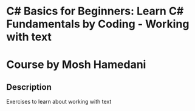 # C# Basics for Beginners: Learn C# Fundamentals by Coding - Working with text
# Course by Mosh Hamedani

## Description

Exercises to learn about working with text